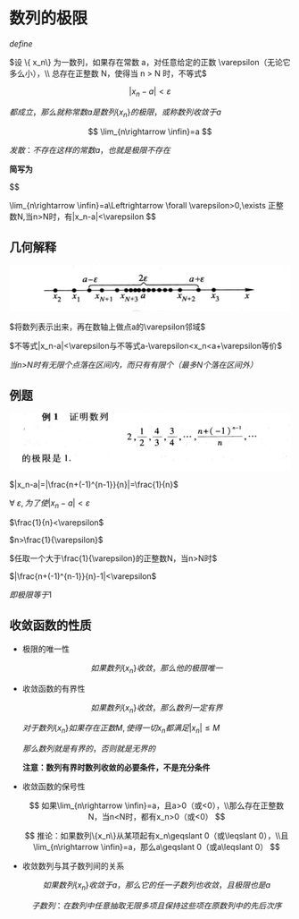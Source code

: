 
# 数列的极限

$define$

$设 \{ x_n\} 为一数列，如果存在常数 a，对任意给定的正数 \varepsilon（无论它多么小），\\
总存在正整数 N，使得当 n > N 时，不等式$

$$
|x_n-a|<\varepsilon
$$

$都成立，那么就称常数a是数列\{x_n\}的极限，或称数列收敛于a$

$$
\lim_{n\rightarrow \infin}=a
$$

$发散：不存在这样的常数a，也就是极限不存在$

**简写为**

$$

\lim_{n\rightarrow \infin}=a\Leftrightarrow \forall  \varepsilon>0,\exists 正整数N,当n>N时，有|x_n-a|<\varepsilon
$$


## 几何解释

![](2022-10-22-13-51-32.png)

$将数列表示出来，再在数轴上做点a的\varepsilon邻域$

$不等式|x_n-a|<\varepsilon与不等式a-\varepsilon<x_n<a+\varepsilon等价$

*当n>N时有无限个点落在区间内，而只有有限个（最多N个落在区间外）*

## 例题

![](2022-10-22-13-59-15.png)


$|x_n-a|=|\frac{n+(-1)^{n-1}}{n}|=\frac{1}{n}$

$\forall \ \varepsilon,为了使|x_n-a|<\varepsilon$

$\frac{1}{n}<\varepsilon$

$n>\frac{1}{\varepsilon}$

$任取一个大于\frac{1}{\varepsilon}的正整数N，当n>N时$

$|\frac{n+(-1)^{n-1}}{n}-1|<\varepsilon$

$即极限等于1$

## 收敛函数的性质

- 极限的唯一性

    $$
    如果数列\{x_n\}收敛，那么他的极限唯一
    $$

- 收敛函数的有界性

    $$
    如果数列\{x_n\}收敛，那么数列一定有界
    $$

    $对于数列\{x_n\}如果存在正数M,使得一切x_n都满足|x_n|\leqslant M$

    $那么数列就是有界的，否则就是无界的$

    **注意：数列有界时数列收敛的必要条件，不是充分条件**

- 收敛函数的保号性

    $$
    如果\lim_{n\rightarrow \infin}=a，且a>0（或<0），\\那么存在正整数N，当n<N时，都有x_n>0（或<0）
    $$

    $$
    推论：如果数列\{x_n\}从某项起有x_n\geqslant 0（或\leqslant 0），\\且\lim_{n\rightarrow \infin}=a，那么a\geqslant 0（或a\leqslant 0）
    $$

- 收敛数列与其子数列间的关系
  
  $$
  如果数列\{x_n\}收敛于a，那么它的任一子数列也收敛，且极限也是a
  $$

  $$子数列：在数列中任意抽取无限多项且保持这些项在原数列中的先后次序$$

